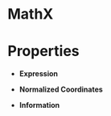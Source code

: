 # MathX


# Properties

- **Expression**  
  
- **Normalized Coordinates**  
  
- **Information**  
  



